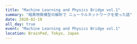 ```yaml
---
title: "Machine Learning and Physics Bridge vol.1"
summary: "暗黒物質模型の解析で ニューラルネットワークを使った話"
date: 2020-02-10
all_day: true
event: "Machine Learning and Physics Bridge vol.1"
location: BrainPad, Tokyo, Japan
---
```

